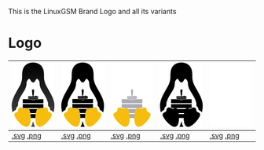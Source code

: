 This is the LinuxGSM Brand Logo and all its variants

# Logo
| ![LinuxGSM_colour_logo](images/brand/colour/LinuxGSM_colour_logo_256.png)  | ![LinuxGSM_colour_black_logo](images/brand/colour_black/LinuxGSM_colour_black_logo_256.png)  | ![LinuxGSM_colour_white_logo](images/brand/colour_white/LinuxGSM_colour_white_logo_256.png)  | ![LinuxGSM_black_logo](images/brand/black/LinuxGSM_black_logo_256.png)  | ![LinuxGSM_white_logo](images/brand/white/LinuxGSM_white_logo_256.png)  |
|---|---|---|---|---|
|[.svg](images/brand/colour/LinuxGSM_colour_logo.svg) [.png](images/brand/colour/LinuxGSM_colour_logo_512.png) |[.svg](images/brand/colour_black/LinuxGSM_colour_black_logo.svg) [.png](images/brand/colour_black/LinuxGSM_colour_black_logo_512.png) |[.svg](images/brand/colour_white/LinuxGSM_colour_white_logo.svg) [.png](images/brand/colour_white/LinuxGSM_colour_white_logo_512.png) |[.svg](images/brand/black/LinuxGSM_black_logo.svg) [.png](images/brand/black/LinuxGSM_black_logo_512.png) |[.svg](images/brand/white/LinuxGSM_white_logo.svg) [.png](images/brand/white/LinuxGSM_white_logo_512.png) |




